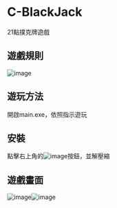 # C-BlackJack
21點撲克牌遊戲

## 遊戲規則
![image](https://github.com/tohousanae/C-BlackJack/assets/122202405/465845f2-afc3-4450-bbe6-7aa42e79d3e8)

## 遊玩方法
開啟main.exe，依照指示遊玩

## 安裝
點擊右上角的![image](https://github.com/tohousanae/C-BlackJack/assets/122202405/d194e8ea-5508-4422-8729-227a9aa49002)按鈕，並解壓縮

## 遊戲畫面
![image](https://github.com/tohousanae/C-BlackJack/assets/122202405/46094646-e4e9-4e6f-9b59-ec403ad35958)![image](https://github.com/tohousanae/C-BlackJack/assets/122202405/39ce6396-6226-429f-8ff6-42fb8e6cd56c)

